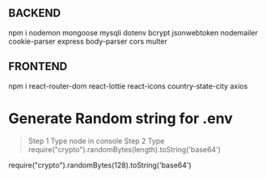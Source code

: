 ## BACKEND
npm i nodemon mongoose mysqli dotenv bcrypt jsonwebtoken nodemailer cookie-parser express body-parser cors multer

## FRONTEND
npm i react-router-dom react-lottie react-icons country-state-city axios

# Generate Random string for .env
>Step 1 Type node in console
>Step 2 Type require("crypto").randomBytes(length).toString('base64')

require("crypto").randomBytes(128).toString('base64')